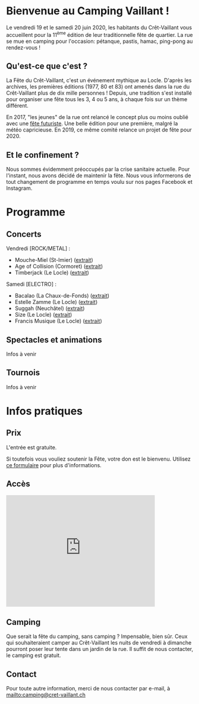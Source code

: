 <!-- section Bienvenue -->

# Bienvenue au Camping Vaillant&nbsp;!

Le vendredi 19 et le samedi 20 juin 2020, les habitants du Crêt-Vaillant vous accueillent pour la 11<sup>ème</sup> édition de leur traditionnelle fête de quartier. La rue se mue en camping pour l'occasion: pétanque, pastis, hamac, ping-pong au rendez-vous&nbsp;!

## Qu'est-ce que c'est&nbsp;?

La Fête du Crêt-Vaillant, c'est un événement mythique au Locle. D'après les archives, les premières éditions (1977, 80 et 83) ont amenés dans la rue du Crêt-Vaillant plus de dix mille personnes&nbsp;! Depuis, une tradition s'est installé pour organiser une fête tous les 3, 4 ou 5 ans, à chaque fois sur un thème différent.

En 2017, "les jeunes" de la rue ont relancé le concept plus ou moins oublié avec une <a href="https://cret-vaillant.ch/3017" target="_blank">fête futuriste</a>. Une belle édition pour une première, malgré la météo capricieuse. En 2019, ce même comité relance un projet de fête pour 2020.

## Et le confinement&nbsp;?

Nous sommes évidemment préoccupés par la crise sanitaire actuelle. Pour l'instant, nous avons décidé de maintenir la fête. Nous vous informerons de tout changement de programme en temps voulu sur nos pages Facebook et Instagram.

<!-- section Programme -->

# Programme

## Concerts

Vendredi [ROCK/METAL] :

* Mouche-Miel (St-Imier)
([extrait](https://cutt.ly/Mta1gen))
* Age of Collision (Cormoret)
([extrait](https://cutt.ly/mta1fkO))
* Timberjack (Le Locle)
([extrait](https://cutt.ly/6ta1sBk))

Samedi [ELECTRO] :

* Bacalao (La Chaux-de-Fonds)
([extrait](https://cutt.ly/Mta1cXn))
* Estelle Zamme (Le Locle)
([extrait](https://cutt.ly/Fta1niS))
* Suggah (Neuchâtel)
([extrait](https://cutt.ly/Uta1EYa))
* Size (Le Locle)
([extrait](https://cutt.ly/Xta1NbY))
* Francis Musique (Le Locle)
([extrait](https://cutt.ly/Gta1ZwO))

## Spectacles et animations

Infos à venir

## Tournois

Infos à venir

<!-- section Infos -->

# Infos pratiques

## Prix

L'entrée est gratuite.

Si toutefois vous vouliez soutenir la Fête, votre don est le bienvenu. Utilisez [ce formulaire](https://docs.google.com/forms/d/e/1FAIpQLSe4tFR4FSNWAo4sEBSwgqv_8qvTBM7AwCf9cJ-Oy4Qx58fX1Q/viewform) pour plus d'informations.

## Accès

<iframe src="https://www.google.com/maps/embed?pb=!1m18!1m12!1m3!1d2717.9935441907564!2d6.748965915611611!3d47.05997697915222!2m3!1f0!2f0!3f0!3m2!1i1024!2i768!4f13.1!3m3!1m2!1s0x478de57bf83c4161%3A0x545a6661202a5f46!2sF%C3%AAte%20du%20Cr%C3%AAt-Vaillant!5e0!3m2!1sfr!2sch!4v1585004870932!5m2!1sfr!2sch" style="max-width:100%" width="400" height="300" frameborder="0" style="border:0;" allowfullscreen="" aria-hidden="false" tabindex="0"></iframe>

## Camping

Que serait la fête du camping, sans camping ? Impensable, bien sûr. Ceux qui souhaiteraient camper au Crêt-Vaillant les nuits de vendredi à dimanche pourront poser leur tente dans un jardin de la rue. Il suffit de nous contacter, le camping est gratuit.

## Contact

Pour toute autre information, merci de nous contacter par e-mail, à [mailto:camping@cret-vaillant.ch](camping@cret-vaillant.ch)
